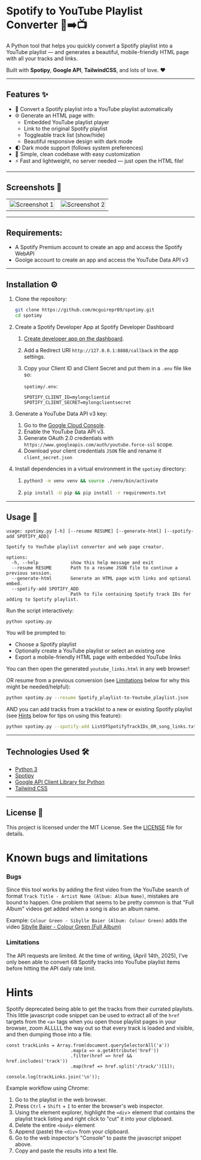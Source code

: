 # Spotify to YouTube Playlist Converter 🎵➡️📺

A Python tool that helps you quickly convert a Spotify playlist into a YouTube playlist — and generates a beautiful, mobile-friendly HTML page with all your tracks and links.

Built with **Spotipy**, **Google API**, **TailwindCSS**, and lots of love. ❤️

---

## Features ✨

- 🔄 Convert a Spotify playlist into a YouTube playlist automatically
- 🌐 Generate an HTML page with:
  - Embedded YouTube playlist player
  - Link to the original Spotify playlist
  - Toggleable track list (show/hide)
  - Beautiful responsive design with dark mode
- 🌓 Dark mode support (follows system preferences)
- 📜 Simple, clean codebase with easy customization
- ⚡ Fast and lightweight, no server needed — just open the HTML file!

---

## Screenshots 📸

<table>
  <tr>
    <td><img src="https://github.com/user-attachments/assets/c9b3b0c0-3b83-42d9-a7e6-d0e2e7b80dac" alt="Screenshot 1" width="100%"></td>
    <td><img src="https://github.com/user-attachments/assets/691f9138-6d61-4651-9dc4-262b118d88ab" alt="Screenshot 2" width="100%"></td>
  </tr>
</table>


---

## Requirements:
- A Spotify Premium account to create an app and access the Spotify WebAPI
- Goolge account to create an app and access the YouTube Data API v3

---

## Installation ⚙️

1. Clone the repository:
   ```bash
   git clone https://github.com/mcguirepr89/spotimy.git
   cd spotimy
   ```
1. Create a Spotify Developer App at Spotify Developer Dashboard
   1. [Create developer app on the dashboard](https://developer.spotify.com/dashboard).
   1. Add a Redirect URI `http://127.0.0.1:8888/callback` in the app settings.
   1. Copy your Client ID and Client Secret and put them in a `.env` file like so:

      `spotimy/.env`:    
      ```
      SPOTIFY_CLIENT_ID=mylongclientid
      SPOTIFY_CLIENT_SECRET=mylongclientsecret
      ```
1. Generate a YouTube Data API v3 key:
   1. Go to the [Google Cloud Console](https://console.cloud.google.com/).
   1. Enable the YouTube Data API v3.
   1. Generate OAuth 2.0 credentials with `https://www.googleapis.com/auth/youtube.force-ssl` scope.
   1. Download your client credentials `JSON` file and rename it `client_secret.json`
  
1. Install dependencies in a virtual environment in the `spotimy` directory:
   1. ```bash
      python3 -m venv venv && source ./venv/bin/activate
      ```
   1. ```bash
      pip install -U pip && pip install -r requirements.txt
      ```

---

## Usage 🚀
```
usage: spotimy.py [-h] [--resume RESUME] [--generate-html] [--spotify-add SPOTIFY_ADD]

Spotify to YouTube playlist converter and web page creator.

options:
  -h, --help            show this help message and exit
  --resume RESUME       Path to a resume JSON file to continue a previous session.
  --generate-html       Generate an HTML page with links and optional embed.
  --spotify-add SPOTIFY_ADD
                        Path to file containing Spotify track IDs for adding to Spotify playlist.
```

Run the script interactively:

```bash
python spotimy.py
```

You will be prompted to:
- Choose a Spotify playlist
- Optionally create a YouTube playlist or select an existing one
- Export a mobile-friendly HTML page with embedded YouTube links

You can then open the generated `youtube_links.html` in any web browser!

OR resume from a previous conversion (see [Limitations](https://github.com/mcguirepr89/spotimy/blob/main/README.md#limitations) below for why this might be needed/helpful):
```bash
python spotimy.py --resume Spotify_playlist-to-Youtube_playlist.json
```

AND you can add tracks from a tracklist to a new or existing Spotify playlist (see [Hints](https://github.com/mcguirepr89/spotimy/blob/main/README.md#hints) below for tips on using this feature):
```bash
python spotimy.py --spotify-add ListOfSpotifyTrackIDs_OR_song_links.txt
```

---

## Technologies Used 🛠

- [Python 3](https://www.python.org/)
- [Spotipy](https://spotipy.readthedocs.io/en/2.22.1/)
- [Google API Client Library for Python](https://googleapis.dev/python/google-api-core/latest/index.html)
- [Tailwind CSS](https://tailwindcss.com/)

---

## License 📄

This project is licensed under the MIT License.
See the [LICENSE](LICENSE) file for details.


# Known bugs and limitations
### Bugs
Since this tool works by adding the first video from the YouTube search of format `Track Title - Artist Name (Album: Album Name)`, mistakes are bound to happen. One problem that seems to be pretty common is that "Full Album" videos get added when a song is also an album name.

Example: `Colour Green - Sibylle Baier (Album: Colour Green)` adds the video [Sibylle Baier - Colour Green (Full Album)](https://www.youtube.com/watch?v=8xVw7BEnkEI)

### Limitations
The API requests are limited. At the time of writing, (April 14th, 2025), I've only been able to convert 68 Spotify tracks into YouTube playlist items before hitting the API daily rate limit.

# Hints
Spotify deprecated being able to get the tracks from their currated playlists. This little javascript code snippet can be used to extract all of the `href` targets from the `<a>` tags when you open those playlist pages in your browser, zoom ALLLLL the way out so that every track is loaded and visible, and then dumping those into a file.

```
const trackLinks = Array.from(document.querySelectorAll('a'))
                        .map(a => a.getAttribute('href'))
                        .filter(href => href && href.includes('track'))
                        .map(href => href.split('/track/')[1]);

console.log(trackLinks.join('\n'));
```

Example workflow using Chrome:
1. Go to the playlist in the web browser.
1. Press `Ctrl` + `Shift` + `I` to enter the browser's web inspector.
1. Using the element explorer, highlight the `<div`> element that contains the playlist track listing and right click to "cut" it into your clipboard.
1. Delete the entire `<body>` element
1. Append (paste) the `<div>` from your clipboard.
1. Go to the web inspector's "Console" to paste the javascript snippet above.
1. Copy and paste the results into a text file.
